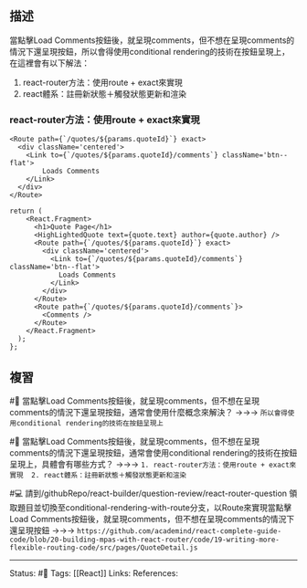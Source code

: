 ## 描述


當點擊Load Comments按鈕後，就呈現comments，但不想在呈現comments的情況下還呈現按鈕，所以會得使用conditional rendering的技術在按鈕呈現上，在這裡會有以下解法：
1. react-router方法：使用route + exact來實現 
2. react體系：註冊新狀態＋觸發狀態更新和渲染

### react-router方法：使用route + exact來實現 

```
<Route path={`/quotes/${params.quoteId}`} exact>
  <div className='centered'>
    <Link to={`/quotes/${params.quoteId}/comments`} className='btn--flat'>
        Loads Comments
    </Link>
  </div>
</Route>
```


```
return (
    <React.Fragment>
      <h1>Quote Page</h1>
      <HighLightedQuote text={quote.text} author={quote.author} />
      <Route path={`/quotes/${params.quoteId}`} exact>
        <div className='centered'>
          <Link to={`/quotes/${params.quoteId}/comments`} className='btn--flat'>
            Loads Comments
          </Link>
        </div>
      </Route>
      <Route path={`/quotes/${params.quoteId}/comments`}>
        <Comments />
      </Route>
    </React.Fragment>
  );
};
```

## 複習
#🧠 當點擊Load Comments按鈕後，就呈現comments，但不想在呈現comments的情況下還呈現按鈕，通常會使用什麼概念來解決？ ->->-> `所以會得使用conditional rendering的技術在按鈕呈現上`
<!--SR:!2023-02-27,64,250-->

#🧠 當點擊Load Comments按鈕後，就呈現comments，但不想在呈現comments的情況下還呈現按鈕，通常會使用conditional rendering的技術在按鈕呈現上，具體會有哪些方式？ ->->-> `1. react-router方法：使用route + exact來實現  2. react體系：註冊新狀態＋觸發狀態更新和渲染`
<!--SR:!2023-03-13,72,250-->

#💻 請到/githubRepo/react-builder/question-review/react-router-question 領取題目並切換至conditional-rendering-with-route分支，以Route來實現當點擊Load Comments按鈕後，就呈現comments，但不想在呈現comments的情況下還呈現按鈕 ->->-> `https://github.com/academind/react-complete-guide-code/blob/20-building-mpas-with-react-router/code/19-writing-more-flexible-routing-code/src/pages/QuoteDetail.js`
<!--SR:!2023-01-02,28,250-->

---
Status: #🌱 
Tags:
[[React]]
Links:
References: